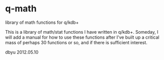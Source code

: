 q-math
======

library of math functions for q/kdb+


This is a library of math/stat functions I have written in q/kdb+.
Someday, I will add a manual for how to use these functions after
I've built up a critical mass of perhaps 30 functions or so, and
if there is sufficient interest.

dbyu 2012.05.10